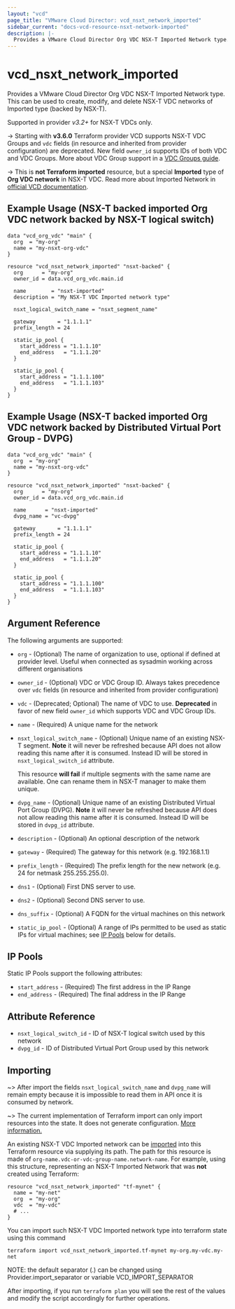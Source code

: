 ```yaml
---
layout: "vcd"
page_title: "VMware Cloud Director: vcd_nsxt_network_imported"
sidebar_current: "docs-vcd-resource-nsxt-network-imported"
description: |-
  Provides a VMware Cloud Director Org VDC NSX-T Imported Network type. This can be used to create, modify, and delete NSX-T VDC networks of Imported type (backed by NSX-T).
---
```


# vcd\_nsxt\_network\_imported

Provides a VMware Cloud Director Org VDC NSX-T Imported Network type. This can be used to create, modify, and delete NSX-T VDC networks of Imported type (backed by NSX-T).

Supported in provider *v3.2+* for NSX-T VDCs only.

-> Starting with **v3.6.0** Terraform provider VCD supports NSX-T VDC Groups and `vdc` fields (in
resource and inherited from provider configuration) are deprecated. New field `owner_id` supports
IDs of both VDC and VDC Groups. More about VDC Group support in a [VDC Groups
guide](/providers/vmware/vcd/latest/docs/guides/vdc_groups).

-> This is **not Terraform imported** resource, but a special **Imported** type of **Org VDC
network** in NSX-T VDC. Read more about Imported Network in [official VCD
documentation](https://docs.vmware.com/en/VMware-Cloud-Director/10.3/VMware-Cloud-Director-Tenant-Portal-Guide/GUID-FB303D62-67EA-4209-BE4D-C3746481BCC8.html).

## Example Usage (NSX-T backed imported Org VDC network backed by NSX-T logical switch)
```hcl
data "vcd_org_vdc" "main" {
  org  = "my-org"
  name = "my-nsxt-org-vdc"
}

resource "vcd_nsxt_network_imported" "nsxt-backed" {
  org      = "my-org"
  owner_id = data.vcd_org_vdc.main.id

  name        = "nsxt-imported"
  description = "My NSX-T VDC Imported network type"

  nsxt_logical_switch_name = "nsxt_segment_name"

  gateway       = "1.1.1.1"
  prefix_length = 24

  static_ip_pool {
    start_address = "1.1.1.10"
    end_address   = "1.1.1.20"
  }

  static_ip_pool {
    start_address = "1.1.1.100"
    end_address   = "1.1.1.103"
  }
}
```

## Example Usage (NSX-T backed imported Org VDC network backed by Distributed Virtual Port Group - DVPG)

```hcl
data "vcd_org_vdc" "main" {
  org  = "my-org"
  name = "my-nsxt-org-vdc"
}

resource "vcd_nsxt_network_imported" "nsxt-backed" {
  org      = "my-org"
  owner_id = data.vcd_org_vdc.main.id

  name      = "nsxt-imported"
  dvpg_name = "vc-dvpg"

  gateway       = "1.1.1.1"
  prefix_length = 24

  static_ip_pool {
    start_address = "1.1.1.10"
    end_address   = "1.1.1.20"
  }

  static_ip_pool {
    start_address = "1.1.1.100"
    end_address   = "1.1.1.103"
  }
}
```


## Argument Reference

The following arguments are supported:

* `org` - (Optional) The name of organization to use, optional if defined at provider level. Useful when
  connected as sysadmin working across different organisations
* `owner_id` - (Optional) VDC or VDC Group ID. Always takes precedence over `vdc` fields (in resource
and inherited from provider configuration)
* `vdc` - (Deprecated; Optional) The name of VDC to use. **Deprecated**  in favor of new field
  `owner_id` which supports VDC and VDC Group IDs.
* `name` - (Required) A unique name for the network
* `nsxt_logical_switch_name` - (Optional) Unique name of an existing NSX-T segment. 
  **Note** it will never be refreshed because API does not allow reading this name after it is
  consumed. Instead ID will be stored in `nsxt_logical_switch_id` attribute.
  
  This resource **will fail** if multiple segments with the same name are available. One can rename 
  them in NSX-T manager to make them unique.
* `dvpg_name` - (Optional) Unique name of an existing Distributed Virtual Port Group (DVPG). 
  **Note** it will never be refreshed because API does not allow reading this name after it is
  consumed. Instead ID will be stored in `dvpg_id` attribute.
* `description` - (Optional) An optional description of the network
* `gateway` - (Required) The gateway for this network (e.g. 192.168.1.1)
* `prefix_length` - (Required) The prefix length for the new network (e.g. 24 for netmask 255.255.255.0).
* `dns1` - (Optional) First DNS server to use.
* `dns2` - (Optional) Second DNS server to use.
* `dns_suffix` - (Optional) A FQDN for the virtual machines on this network
* `static_ip_pool` - (Optional) A range of IPs permitted to be used as static IPs for
  virtual machines; see [IP Pools](#ip-pools) below for details.

<a id="ip-pools"></a>
## IP Pools

Static IP Pools  support the following attributes:

* `start_address` - (Required) The first address in the IP Range
* `end_address` - (Required) The final address in the IP Range

## Attribute Reference
* `nsxt_logical_switch_id` - ID of NSX-T logical switch used by this network
* `dvpg_id` - ID of Distributed Virtual Port Group used by this network

## Importing

~> After import the fields `nsxt_logical_switch_name` and `dvpg_name` will remain empty because it
is impossible to read them in API once it is consumed by network.

~> The current implementation of Terraform import can only import resources into the state. It does not generate
configuration. [More information.][docs-import]



An existing NSX-T VDC Imported network can be [imported][docs-import] into this Terraform resource via supplying its path.
The path for this resource is made of `org-name.vdc-or-vdc-group-name.network-name`.
For example, using this structure, representing an NSX-T Imported Network that was **not** created using Terraform:

```hcl
resource "vcd_nsxt_network_imported" "tf-mynet" {
  name = "my-net"
  org  = "my-org"
  vdc  = "my-vdc"
  # ...
}
```

You can import such NSX-T VDC Imported network type into terraform state using this command

```
terraform import vcd_nsxt_network_imported.tf-mynet my-org.my-vdc.my-net
```

NOTE: the default separator (.) can be changed using Provider.import_separator or variable VCD_IMPORT_SEPARATOR

[docs-import]:https://www.terraform.io/docs/import/

After importing, if you run `terraform plan` you will see the rest of the values and modify the script accordingly for
further operations.
